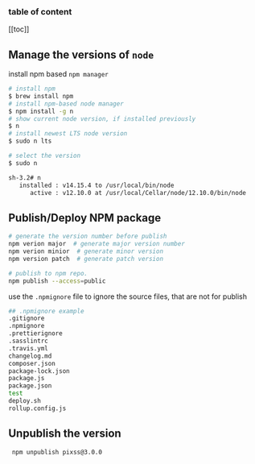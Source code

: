 <div align="center">
  <span class="iconify" data-icon="fa-brands:node" data-inline="false" width="100"></span>
  <br>
  <span class="iconify" data-icon="ion:logo-npm" data-inline="false" width="100"></span>
</div>

<h3>table of content</h3>

[[toc]]

## Manage the versions of `node`
install npm based `npm manager`

```bash
# install npm
$ brew install npm
# install npm-based node manager
$ npm install -g n
# show current node version, if installed previously
$ n
# install newest LTS node version
$ sudo n lts

# select the version
$ sudo n

sh-3.2# n
   installed : v14.15.4 to /usr/local/bin/node
      active : v12.10.0 at /usr/local/Cellar/node/12.10.0/bin/node
```

## Publish/Deploy NPM package
```bash
# generate the version number before publish
npm verion major  # generate major version number
npm verion minior  # generate minor version
npm version patch  # generate patch version

# publish to npm repo.
npm publish --access=public
```
use the `.npmignore` file to ignore the source files, that are not for publish
```bash
## .npmignore example
.gitignore
.npmignore
.prettierignore
.sasslintrc
.travis.yml
changelog.md
composer.json
package-lock.json
package.js
package.json
test
deploy.sh
rollup.config.js
```

## Unpublish the version
```bash
 npm unpublish pixss@3.0.0 
```


